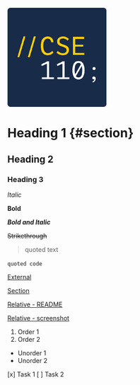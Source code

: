 ![Picture](cse110.png)

# Heading 1 {#section}
## Heading 2
### Heading 3

*Italic*

**Bold**

***Bold and Italic***

~~Strikethrough~~

> quoted text

`quoted code`

[External](https://www.linkedin.com/in/-justin-yang/)

[Section](#section)

[Relative - README](README.md)

[Relative - screenshot](screenshots/vscode-ui.png)

1. Order 1
2. Order 2

- Unorder 1
- Unorder 2

[x] Task 1
[ ] Task 2
